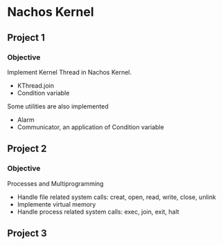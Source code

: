 # Nachos Kernel
## Project 1
### Objective
Implement Kernel Thread in Nachos Kernel. 
- KThread.join
- Condition variable

Some utilities are also implemented
- Alarm
- Communicator, an application of Condition variable

## Project 2
### Objective
Processes and Multiprogramming
- Handle file related system calls: creat, open, read, write, close, unlink
- Implemente virtual memory
- Handle process related system calls: exec, join, exit, halt

## Project 3

